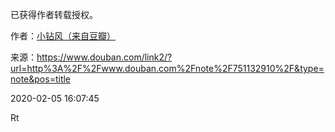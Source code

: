 已获得作者转载授权。


作者：[小钻风（来自豆瓣）](https://www.douban.com/people/58982367/)


来源：https://www.douban.com/link2/?url=http%3A%2F%2Fwww.douban.com%2Fnote%2F751132910%2F&type=note&pos=title


2020-02-05 16:07:45


Rt  

